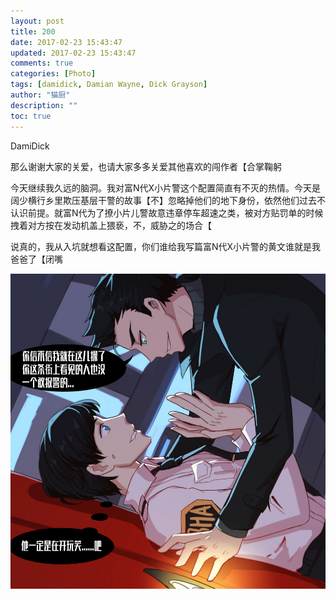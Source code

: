 ```yaml
---
layout: post
title: 200
date: 2017-02-23 15:43:47
updated: 2017-02-23 15:43:47
comments: true
categories: [Photo]
tags: [damidick, Damian Wayne, Dick Grayson]
author: "猫厨"
description: ""
toc: true
---
```


<p>DamiDick</p> 
<p>那么谢谢大家的关爱，也请大家多多关爱其他喜欢的闯作者【合掌鞠躬</p> 
<p>今天继续我久远的脑洞。我对富N代X小片警这个配置简直有不灭的热情。今天是阔少横行乡里欺压基层干警的故事【不】忽略掉他们的地下身份，依然他们过去不认识前提。就富N代为了撩小片儿警故意违章停车超速之类，被对方贴罚单的时候拽着对方按在发动机盖上猥亵，不，威胁之的场合【</p> 
<p>说真的，我从入坑就想看这配置，你们谁给我写篇富N代X小片警的黄文谁就是我爸爸了【闭嘴</p>

![](https://raw.githubusercontent.com/alicewish/meowchain247/master/img_cVZNdzJtQk9JV2U3WlZrelhyc1pvV1NTMlR1d1B6WUVmeW1XNEYrRlNNSWZESmlaWXJKaW13PT0.jpg)